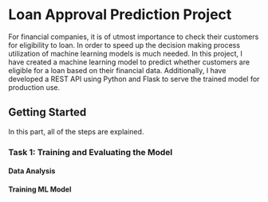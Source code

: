 # Loan Approval Prediction Project
For financial companies, it is of utmost importance to check their customers for eligibility to loan. In order to speed up the decision making process utilization of machine learning models is much needed.
In this project, I have created a machine learning model to predict whether customers are eligible for a loan based on their financial data. Additionally, I have developed a REST API using Python and Flask to serve the trained model for production use.

## Getting Started
In this part, all of the steps are explained. 
### Task 1: Training and Evaluating the Model


#### Data Analysis

#### Training ML Model

